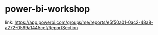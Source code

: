 # power-bi-workshop

link: https://app.powerbi.com/groups/me/reports/e5f50a01-0ac2-48a8-a272-0599a1445cef/ReportSection